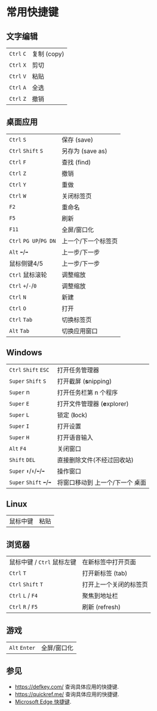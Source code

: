 # 常用快捷键

## 文字编辑

|            |             |
|------------|-------------|
| `Ctrl` `C` | 复制 (copy) |
| `Ctrl` `X` | 剪切        |
| `Ctrl` `V` | 粘贴        |
| `Ctrl` `A` | 全选        |
| `Ctrl` `Z` | 撤销        |

## 桌面应用

|                        |                     |
|------------------------|---------------------|
| `Ctrl` `S`             | 保存 (save)         |
| `Ctrl` `Shift` `S`     | 另存为 (save as)    |
| `Ctrl` `F`             | 查找 (find)         |
| `Ctrl` `Z`             | 撤销                |
| `Ctrl` `Y`             | 重做                |
| `Ctrl` `W`             | 关闭标签页          |
| `F2`                   | 重命名              |
| `F5`                   | 刷新                |
| `F11`                  | 全屏/窗口化         |
| `Ctrl` `PG UP`/`PG DN` | 上一个/下一个标签页 |
| `Alt` `⬅`/`➡`          | 上一步/下一步       |
| 鼠标侧键4/5            | 上一步/下一步       |
| `Ctrl` 鼠标滚轮        | 调整缩放            |
| `Ctrl` `+`/`-`/`0`     | 调整缩放            |
| `Ctrl` `N`             | 新建                |
| `Ctrl` `O`             | 打开                |
| `Ctrl` `Tab`           | 切换标签页          |
| `Alt` `Tab`            | 切换应用窗口        |

## Windows

|                         |                                 |
|-------------------------|---------------------------------|
| `Ctrl` `Shift` `ESC`    | 打开任务管理器                  |
| `Super` `Shift` `S`     | 打开截屏 (**s**nipping)         |
| `Super` n               | 打开任务栏第 n 个程序           |
| `Super` `E`             | 打开文件管理器 (**e**xplorer)   |
| `Super` `L`             | 锁定 (**l**ock)                 |
| `Super` `I`             | 打开设置                        |
| `Super` `H`             | 打开语音输入                    |
| `Alt` `F4`              | 关闭窗口                        |
| `Shift` `DEL`           | 直接删除文件(不经过回收站)      |
| `Super` `⬆`/`⬇`/`⬅`/`➡` | 操作窗口                        |
| `Super` `Shift` `⬅`/`➡` | 将窗口移动到 上一个/下一个 桌面 |

## Linux

|          |      |
|----------|------|
| 鼠标中键 | 粘贴 |

## 浏览器

|                             |                        |
|-----------------------------|------------------------|
| 鼠标中键  / `Ctrl` 鼠标左键 | 在新标签中打开页面     |
| `Ctrl` `T`                  | 打开新标签 (tab)       |
| `Ctrl` `Shift` `T`          | 打开上一个关闭的标签页 |
| `Ctrl` `L` / `F4`           | 聚焦到地址栏           |
| `Ctrl` `R` / `F5`           | 刷新 (refresh)         |

## 游戏

|               |             |
|---------------|-------------|
| `Alt` `Enter` | 全屏/窗口化 |

## 参见

- <https://defkey.com/> 查询具体应用的快捷键.
- <https://quickref.me/> 查询具体应用的快捷键.
- [Microsoft Edge 快捷键](https://support.microsoft.com/en-us/microsoft-edge/keyboard-shortcuts-in-microsoft-edge-50d3edab-30d9-c7e4-21ce-37fe2713cfad).
